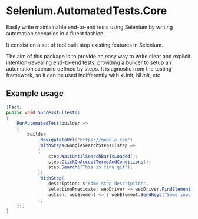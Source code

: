 # Selenium.AutomatedTests.Core

Easily write maintainable end-to-end tests using Selenium by writing automation scenarios in a fluent fashion.

It consist on a set of tool built atop existing features in Selenium.

The aim of this package is to provide an easy way to write clear and explicit intention-revealing end-to-end tests, providing a builder to setup an automation scenario defined by steps.
It is agnostic from the testing framework, so it can be used indifferently with xUnit, NUnit, etc

## Example usage

```csharp
[Fact]
public void SuccessfulTest()
{
    RunAutomatedTest(builder =>
    {
        builder
            .NavigateToUrl("https://google.com")
            .WithSteps<GoogleSearchSteps>(step =>
            {
                step.WaitUntilSearchBarIsLoaded();
                step.ClickOnAcceptTermsAndConditions();
                step.Search("This is fine gif");
            })
            .WithStep(
                description: $"Some step description",
                selectionPredicate: webDriver => webDriver.FindElement(By.Id("elementId")),
                action: webElement => { webElement.SendKeys("Some input"); }
            );
    });
}
```
